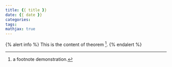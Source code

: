 ```yaml
---
title: {{ title }}
date: {{ date }}
categories: 
tags:
mathjax: true
---
```



{% alert info %}
This is the content of theorem [^1].
{% endalert %}



[^1]: a footnote demonstration.
